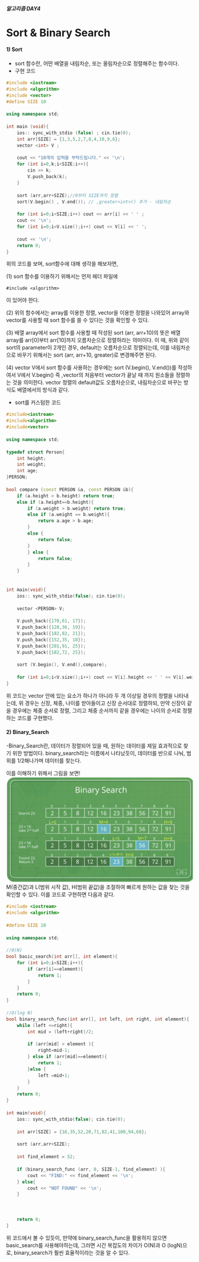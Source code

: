 ##### 알고리즘 DAY4

# Sort & Binary Search 

#### 1) Sort 
- sort 함수란, 어떤 배열을 내림차순, 또는 올림차순으로 정렬해주는 함수이다. 
- 구현 코드 
```cpp
#include <iostream>
#include <algorithm>
#include <vector>
#define SIZE 10 

using namespace std;

int main (void){
    ios:: sync_with_stdio (false) ; cin.tie(0);
    int arr[SIZE] = {1,3,5,2,7,8,4,10,9,6};
    vector <int> V ;

    cout << "10개의 입력을 부탁드립니다." << '\n';
    for (int i=0,k;i<SIZE;i++){
        cin >> k;
        V.push_back(k);
    }

    sort (arr,arr+SIZE);//0부터 SIZE까지 정렬
    sort(V.begin() , V.end()); // ,greater<int>() 추가 - 내림차순

    for (int i=0;i<SIZE;i++) cout << arr[i] << ' ' ;
    cout << '\n';
    for (int i=0;i<V.size();i++) cout << V[i] << ' ';

    cout << '\n';
    return 0;
}
```

위의 코드를 보며, sort함수에 대해 생각을 해보자면, 

(1)
sort 함수를 이용하기 위해서는 먼저 헤더 파일에 
```
#include <algorithm>
```
이 있어야 한다.


(2)
위의 함수에서는 array를 이용한 정렬, vector을 이용한 정렬을 나와있어 array와 vector를 사용할 때 sort 함수를 쓸 수 있다는 것을 확인할 수 있다.


(3)
배열 array에서 sort 함수를 사용할 때 작성된 sort (arr, arr+10)의 뜻은 배열 array를 arr[0]부터 arr[10]까지 오름차순으로 정렬하라는 의미이다. 이 때, 위와 같이 sort의 parameter이 2개인 경우, default는 오름차순으로 정렬되는데, 이를 내림차순으로 바꾸기 위해서는 sort (arr, arr+10, greater<int>)로 변경해주면 된다. 


(4) 
vector V에서 sort 함수를 사용하는 경우에는 sort (V.begin(), V.end())를 작성하여서 V에서 V.begin() 즉 ,vector의 처음부터 vector가 끝날 때 까지 원소들을 정렬하는 것을 의미한다. vector 정렬의 default값도 오름차순으로, 내림차순으로 바꾸는 방식도 배열에서의 방식과 같다.

- sort를 커스텀한 코드

```cpp
#include<iostream>
#include<algorithm>
#include<vector>

using namespace std;

typedef struct Person{
    int height;
    int weight;
    int age;
}PERSON;

bool compare (const PERSON &a, const PERSON &b){
    if (a.height > b.height) return true;
    else if (a.height==b.height){
        if (a.weight > b.weight) return true;
        else if (a.weight == b.weight){
            return a.age > b.age;
        }
        else {
            return false;
        }
        } else {
            return false;
        }
    }


int main(void){
    ios:: sync_with_stdio(false); cin.tie(0);

    vector <PERSON> V;

    V.push_back({170,61, 17});
    V.push_back({128,36, 19});
    V.push_back({182,82, 21});
    V.push_back({152,35, 18});
    V.push_back({201,91, 25});
    V.push_back({182,72, 25});

    sort (V.begin(), V.end(),compare);
    
    for (int i=0;i<V.size();i++) cout << V[i].height << ' ' << V[i].weight << ' ' << V[i].age << '\n';
}
```

위 코드는 vector 안에 있는 요소가 하나가 아니라 두 개 이상일 경우의 정렬을 나타내는데, 위 경우는 신장, 체중, 나이를 받아들이고 신장 순서대로 정렬하되, 만약 신장이 같을 경우에는 체중 순서로 정렬, 그리고 체중 순서까지 같을 경우에는 나이의 순서로 정렬하는 코드를 구현했다.

#### 2) Binary_Search

-Binary_Search란, 데이터가 정렬되어 있을 때, 원하는 데이터를 제일 효과적으로 찾기 위한 방법이다. binary_search라는 이름에서 나타났듯이, 데이터를 반으로 나눠, 범위를 1/2해나가며 데이터를 찾는다. 

이를 이해하기 위해서 그림을 보면!
![](binary_search.png) 
M(중간값)과 L(범위 시작 값), H(범위 끝값)을 조절하여 빠르게 원하는 값을 찾는 것을 확인할 수 있다. 
이를 코드로 구현하면 다음과 같다.
```cpp
#include <iostream>
#include <algorithm>

#define SIZE 10

using namespace std;

//0(N)
bool basic_search(int arr[], int element){
    for (int i=0;i<SIZE;i++){
        if (arr[i]==element){
            return 1;
        }
    }
    return 0;
}

//O(log N)
bool binary_search_func(int arr[], int left, int right, int element){
    while (left <=right){
        int mid = (left+right)/2;

        if (arr[mid] > element ){
            right=mid-1;
        } else if (arr[mid]==element){
            return 1;
        }else {
            left =mid+1;
        }
    }
    return 0;
}

int main(void){
    ios:: sync_with_stdio(false); cin.tie(0);

    int arr[SIZE] = {16,35,52,20,71,82,41,100,94,68};

    sort (arr,arr+SIZE);

    int find_element = 52;

    if (binary_search_func (arr, 0, SIZE-1, find_element) ){
        cout << "FIND:" << find_element << '\n';
    } else{
        cout << "NOT FOUND" << '\n';
    }


    
    return 0;
}
```
위 코드에서 볼 수 있듯이, 만약에 binary_search_func을 활용하지 않으면 basic_search를 사용해야하는데, 그러면 시간 복잡도의 차이가 O(N)과 O (logN)으로, binary_search가 훨씬 효율적이라는 것을 알 수 있다.
